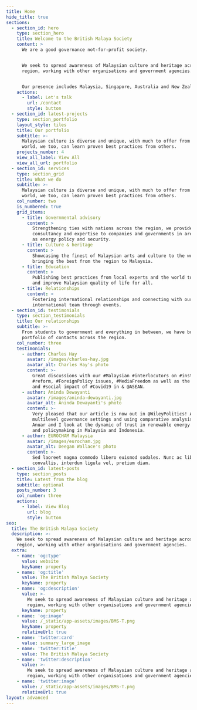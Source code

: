 ```yaml
---
title: Home
hide_title: true
sections:
  - section_id: hero
    type: section_hero
    title: Welcome to the British Malaya Society
    content: >
      We are a good governance not-for-profit society.


      We seek to spread awareness of Malaysian culture and heritage across the
      region, working with other organisations and government agencies.


      Our presence includes Malaysia, Singapore, Australia and New Zealand.
    actions:
      - label: Let's talk
        url: /contact
        style: button
  - section_id: latest-projects
    type: section_portfolio
    layout_style: tiles
    title: Our portfolio
    subtitle: >-
      Malaysian culture is diverse and unique, with much to offer from the
      world, we too, can learn proven best practices from others.
    projects_number: 4
    view_all_label: View All
    view_all_url: portfolio
  - section_id: services
    type: section_grid
    title: What we do
    subtitle: >-
      Malaysian culture is diverse and unique, with much to offer from the
      world, we too, can learn proven best practices from others.
    col_number: two
    is_numbered: true
    grid_items:
      - title: Governmental advisory
        content: >
          Strengthening ties with nations across the region, we provide
          consultancy and expertise to companies and governments in areas such
          as energy policy and security.
      - title: Culture & heritage
        content: >
          Showcasing the finest of Malaysian arts and culture to the world, and
          bringing the best from the region to Malaysia.
      - title: Education
        content: >
          Publishing best practices from local experts and the world to advise
          and improve Malaysian quality of life for all.
      - title: Relationships
        content: >
          Fostering international relationships and connecting with our
          international team through events.
  - section_id: testimonials
    type: section_testimonials
    title: Our relationships
    subtitle: >-
      From students to government and everything in between, we have built a
      portfolio of contacts across the region.
    col_number: three
    testimonials:
      - author: Charles Hay
        avatar: /images/charles-hay.jpg
        avatar_alt: Charles Hay's photo
        content: >-
          Great discussions with our #Malaysian #interlocutors on #institutional
          #reform, #ForeignPolicy issues, #MediaFreedom as well as the #economic
          and #social impact of #Covid19 in & @ASEAN.
      - author: Aninda Dewayanti
        avatar: /images/aninda-dewayanti.jpg
        avatar_alt: Aninda Dewayanti's photo
        content: >-
          Very pleased that our article is now out in @WileyPolitics! Adapting
          multilevel governance settings and using comparative analysis, Amalina
          Anuar and I look at the dynamic of trust in renewable energy policies
          and policymaking in Malaysia and Indonesia.
      - author: EUROCHAM Malaysia
        avatar: /images/eurocham.jpg
        avatar_alt: Deegan Wallace's photo
        content: >-
          Sed laoreet magna commodo libero euismod sodales. Nunc ac libero
          convallis, interdum ligula vel, pretium diam.
  - section_id: latest-posts
    type: section_posts
    title: Latest from the blog
    subtitle: optional
    posts_number: 3
    col_number: three
    actions:
      - label: View Blog
        url: blog
        style: button
seo:
  title: The British Malaya Society
  description: >-
    We seek to spread awareness of Malaysian culture and heritage across the
    region, working with other organisations and government agencies.
  extra:
    - name: 'og:type'
      value: website
      keyName: property
    - name: 'og:title'
      value: The British Malaya Society
      keyName: property
    - name: 'og:description'
      value: >-
        We seek to spread awareness of Malaysian culture and heritage across the
        region, working with other organisations and government agencies.
      keyName: property
    - name: 'og:image'
      value: /_static/app-assets/images/BMS-T.png
      keyName: property
      relativeUrl: true
    - name: 'twitter:card'
      value: summary_large_image
    - name: 'twitter:title'
      value: The British Malaya Society
    - name: 'twitter:description'
      value: >-
        We seek to spread awareness of Malaysian culture and heritage across the
        region, working with other organisations and government agencies.
    - name: 'twitter:image'
      value: /_static/app-assets/images/BMS-T.png
      relativeUrl: true
layout: advanced
---
```

